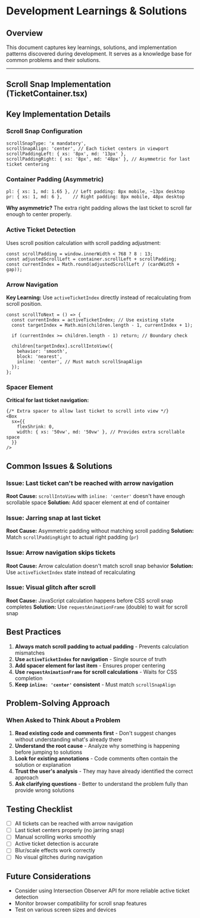 # Development Learnings & Solutions

## Overview
This document captures key learnings, solutions, and implementation patterns discovered during development. It serves as a knowledge base for common problems and their solutions.

---

## Scroll Snap Implementation (TicketContainer.tsx)

## Key Implementation Details

### Scroll Snap Configuration
```tsx
scrollSnapType: 'x mandatory',
scrollSnapAlign: 'center', // Each ticket centers in viewport
scrollPaddingLeft: { xs: '8px', md: '13px' },
scrollPaddingRight: { xs: '8px', md: '48px' }, // Asymmetric for last ticket centering
```

### Container Padding (Asymmetric)
```tsx
pl: { xs: 1, md: 1.65 }, // Left padding: 8px mobile, ~13px desktop
pr: { xs: 1, md: 6 },    // Right padding: 8px mobile, 48px desktop
```

**Why asymmetric?** The extra right padding allows the last ticket to scroll far enough to center properly.

### Active Ticket Detection
Uses scroll position calculation with scroll padding adjustment:
```tsx
const scrollPadding = window.innerWidth < 768 ? 8 : 13;
const adjustedScrollLeft = container.scrollLeft + scrollPadding;
const currentIndex = Math.round(adjustedScrollLeft / (cardWidth + gap));
```

### Arrow Navigation
**Key Learning:** Use `activeTicketIndex` directly instead of recalculating from scroll position.

```tsx
const scrollToNext = () => {
  const currentIndex = activeTicketIndex; // Use existing state
  const targetIndex = Math.min(children.length - 1, currentIndex + 1);
  
  if (currentIndex >= children.length - 1) return; // Boundary check
  
  children[targetIndex].scrollIntoView({
    behavior: 'smooth',
    block: 'nearest',
    inline: 'center', // Must match scrollSnapAlign
  });
};
```

### Spacer Element
**Critical for last ticket navigation:**
```tsx
{/* Extra spacer to allow last ticket to scroll into view */}
<Box
  sx={{
    flexShrink: 0,
    width: { xs: '50vw', md: '50vw' }, // Provides extra scrollable space
  }}
/>
```

## Common Issues & Solutions

### Issue: Last ticket can't be reached with arrow navigation
**Root Cause:** `scrollIntoView` with `inline: 'center'` doesn't have enough scrollable space
**Solution:** Add spacer element at end of container

### Issue: Jarring snap at last ticket
**Root Cause:** Asymmetric padding without matching scroll padding
**Solution:** Match `scrollPaddingRight` to actual right padding (`pr`)

### Issue: Arrow navigation skips tickets
**Root Cause:** Arrow calculation doesn't match scroll snap behavior
**Solution:** Use `activeTicketIndex` state instead of recalculating

### Issue: Visual glitch after scroll
**Root Cause:** JavaScript calculation happens before CSS scroll snap completes
**Solution:** Use `requestAnimationFrame` (double) to wait for scroll snap

## Best Practices

1. **Always match scroll padding to actual padding** - Prevents calculation mismatches
2. **Use `activeTicketIndex` for navigation** - Single source of truth
3. **Add spacer element for last item** - Ensures proper centering
4. **Use `requestAnimationFrame` for scroll calculations** - Waits for CSS completion
5. **Keep `inline: 'center'` consistent** - Must match `scrollSnapAlign`

## Problem-Solving Approach

### When Asked to Think About a Problem
1. **Read existing code and comments first** - Don't suggest changes without understanding what's already there
2. **Understand the root cause** - Analyze why something is happening before jumping to solutions
3. **Look for existing annotations** - Code comments often contain the solution or explanation
4. **Trust the user's analysis** - They may have already identified the correct approach
5. **Ask clarifying questions** - Better to understand the problem fully than provide wrong solutions

## Testing Checklist

- [ ] All tickets can be reached with arrow navigation
- [ ] Last ticket centers properly (no jarring snap)
- [ ] Manual scrolling works smoothly
- [ ] Active ticket detection is accurate
- [ ] Blur/scale effects work correctly
- [ ] No visual glitches during navigation

## Future Considerations

- Consider using Intersection Observer API for more reliable active ticket detection
- Monitor browser compatibility for scroll snap features
- Test on various screen sizes and devices

